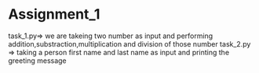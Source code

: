 # Assignment_1
task_1.py=> we are takeing two number as input and performing addition,substraction,multiplication and division of those number
task_2.py =>  taking a person first name and last name as input and printing the greeting message
